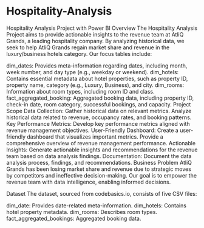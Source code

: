 # Hospitality-Analysis

Hospitality Analysis Project with Power BI
Overview
The Hospitality Analysis Project aims to provide actionable insights to the revenue team at AtliQ Grands, a leading hospitality company. By analyzing historical data, we seek to help AtliQ Grands regain market share and revenue in the luxury/business hotels category. Our focus tables include:

dim_dates: Provides meta-information regarding dates, including month, week number, and day type (e.g., weekday or weekend).
dim_hotels: Contains essential metadata about hotel properties, such as property ID, property name, category (e.g., Luxury, Business), and city.
dim_rooms: Information about room types, including room ID and class.
fact_aggregated_booking: Aggregated booking data, including property ID, check-in date, room category, successful bookings, and capacity.
Project Scope
Data Collection:
Gather historical data on relevant metrics.
Analyze historical data related to revenue, occupancy rates, and booking patterns.
Key Performance Metrics:
Develop key performance metrics aligned with revenue management objectives.
User-Friendly Dashboard:
Create a user-friendly dashboard that visualizes important metrics.
Provide a comprehensive overview of revenue management performance.
Actionable Insights:
Generate actionable insights and recommendations for the revenue team based on data analysis findings.
Documentation:
Document the data analysis process, findings, and recommendations.
Business Problem
AtliQ Grands has been losing market share and revenue due to strategic moves by competitors and ineffective decision-making. Our goal is to empower the revenue team with data intelligence, enabling informed decisions.

Dataset
The dataset, sourced from codebasics.io, consists of five CSV files:

dim_date: Provides date-related meta-information.
dim_hotels: Contains hotel property metadata.
dim_rooms: Describes room types.
fact_aggregated_bookings: Aggregated booking data.
